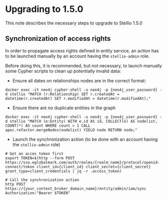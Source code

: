 # Upgrading to 1.5.0

This note describes the necessary steps to upgrade to Stellio 1.5.0

## Synchronization of access rights

In order to propagate access rights defined in entity service, an action has to be launched manually by an account having the `stellio-admin` role.

Before doing this, it is recommended, but not necessary, to launch manually some Cypher scripts to clean up potentially invalid data:

* Ensure all dates on relationships nodes are in the correct format:

```
docker exec -it neo4j cypher-shell -u neo4j -p {neo4j_user_password} -d stellio "MATCH (r:Relationship) SET r.createdAt = datetime(r.createdAt) SET r.modifiedAt = datetime(r.modifiedAt);"
```

* Ensure there are no duplicate entities in the graph

```
docker exec -it neo4j cypher-shell -u neo4j -p {neo4j_user_password} -d stellio "MATCH (e:Entity) WITH e.id AS id, COLLECT(e) AS nodelist, COUNT(*) AS count WHERE count > 1 CALL apoc.refactor.mergeNodes(nodelist) YIELD node RETURN node;"
```

* Launch the synchronization action (to be done with an account having the `stellio-admin` role)

```
# Get an acces token first
export TOKEN=$(http --form POST https://sso.eglobalmark.com/auth/realms/{realm_name}/protocol/openid-connect/token client_id={client_id} client_secret={client_secret} grant_type=client_credentials | jq -r .access_token)

# Call the synchronization action
http POST https://{your_context_broker_domain_name}/entity/admin/iam/sync Authorization:"Bearer $TOKEN"
```

